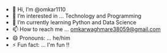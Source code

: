 - 👋 Hi, I’m @omkar1110
- 👀 I’m interested in ... Technology and Programming
- 🌱 I’m currently learning Python and Data Science 
- 📫 How to reach me ... omkarwaghmare38059@gmail.com
- 😄 Pronouns: ... he/him
- ⚡ Fun fact: ... I'm fun !!

<!---
omkar1110/omkar1110 is a ✨ special ✨ repository because its `README.md` (this file) appears on your GitHub profile.
You can click the Preview link to take a look at your changes.
--->
